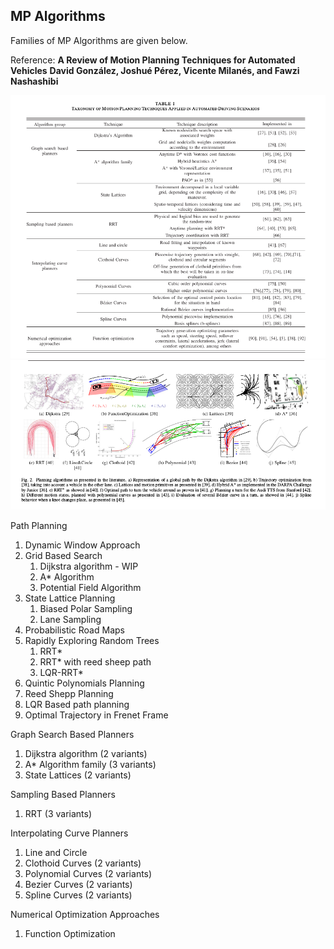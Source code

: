 ## MP Algorithms 

Families of MP Algorithms are given below.

Reference: **A Review of Motion Planning Techniques for Automated Vehicles**
**David González, Joshué Pérez, Vicente Milanés, and Fawzi Nashashibi**

![groups](images/groups.png) <br />
![visual representation](images/example.png)

Path Planning
1. Dynamic Window Approach
2. Grid Based Search
   1. Dijkstra algorithm        - WIP
   2. A* Algorithm
   3. Potential Field Algorithm
3. State Lattice Planning
   1. Biased Polar Sampling
   2. Lane Sampling
4. Probabilistic Road Maps
5. Rapidly Exploring Random Trees
   1. RRT*
   2. RRT* with reed sheep path
   3. LQR-RRT*
6. Quintic Polynomials Planning
7. Reed Shepp Planning
8. LQR Based path planning 
9. Optimal Trajectory in Frenet Frame


Graph Search Based Planners
1. Dijkstra algorithm (2 variants)
2. A* Algorithm family (3 variants)
3. State Lattices (2 variants)
   
Sampling Based Planners
1. RRT (3 variants)

Interpolating Curve Planners
1. Line and Circle 
2. Clothoid Curves (2 variants)
3. Polynomial Curves (2 variants)
4. Bezier Curves (2 variants)
5. Spline Curves (2 variants)

Numerical Optimization Approaches 
1. Function Optimization



